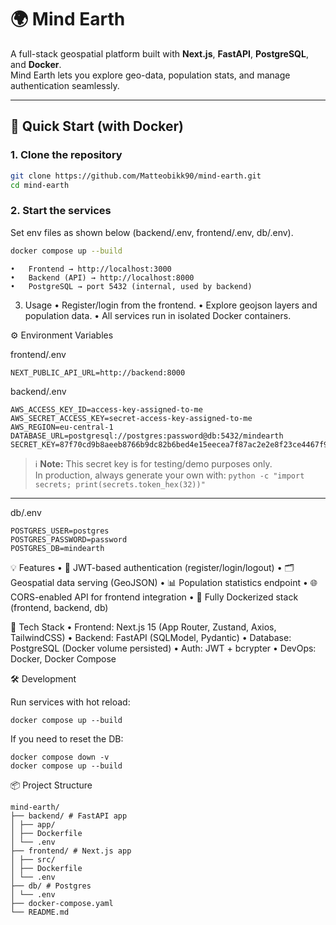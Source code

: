 # 🌍 Mind Earth

A full-stack geospatial platform built with **Next.js**, **FastAPI**, **PostgreSQL**, and **Docker**.  
Mind Earth lets you explore geo-data, population stats, and manage authentication seamlessly.

---

## 🚀 Quick Start (with Docker)

### 1. Clone the repository

```bash
git clone https://github.com/Matteobikk90/mind-earth.git
cd mind-earth

```

### 2. Start the services

Set env files as shown below (backend/.env, frontend/.env, db/.env).

```bash
docker compose up --build
```

    •	Frontend → http://localhost:3000
    •	Backend (API) → http://localhost:8000
    •	PostgreSQL → port 5432 (internal, used by backend)

3. Usage
   • Register/login from the frontend.
   • Explore geojson layers and population data.
   • All services run in isolated Docker containers.

⚙️ Environment Variables

frontend/.env

```
NEXT_PUBLIC_API_URL=http://backend:8000

```

backend/.env

```
AWS_ACCESS_KEY_ID=access-key-assigned-to-me
AWS_SECRET_ACCESS_KEY=secret-access-key-assigned-to-me
AWS_REGION=eu-central-1
DATABASE_URL=postgresql://postgres:password@db:5432/mindearth
SECRET_KEY=87f70cd9b8aeeb8766b9dc82b6bed4e15eecea7f87ac2e2e8f23ce4467f90d8a
```

> ℹ️ **Note:** This secret key is for testing/demo purposes only.  
> In production, always generate your own with:
> `python -c "import secrets; print(secrets.token_hex(32))"`

---

db/.env

```
POSTGRES_USER=postgres
POSTGRES_PASSWORD=password
POSTGRES_DB=mindearth
```

💡 Features
• 🔑 JWT-based authentication (register/login/logout)
• 🗂️ Geospatial data serving (GeoJSON)
• 📊 Population statistics endpoint
• 🌐 CORS-enabled API for frontend integration
• 🐳 Fully Dockerized stack (frontend, backend, db)

🐳 Tech Stack
• Frontend: Next.js 15 (App Router, Zustand, Axios, TailwindCSS)
• Backend: FastAPI (SQLModel, Pydantic)
• Database: PostgreSQL (Docker volume persisted)
• Auth: JWT + bcrypter
• DevOps: Docker, Docker Compose

🛠️ Development

Run services with hot reload:

```
docker compose up --build
```

If you need to reset the DB:

```
docker compose down -v
docker compose up --build
```

📦 Project Structure

```
mind-earth/
├── backend/ # FastAPI app
│ ├── app/
│ ├── Dockerfile
│ └── .env
├── frontend/ # Next.js app
│ ├── src/
│ ├── Dockerfile
│ └── .env
├── db/ # Postgres
│ └── .env
├── docker-compose.yaml
└── README.md
```
